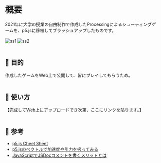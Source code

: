 # 概要
2021年に大学の授業の自由制作で作成したProcessingによるシューティングゲームを、p5.jsに移植してブラッシュアップしたものです。
<br><br>
![ss1](https://github.com/ksr03/shooting_game/assets/117695575/96d21a99-a717-4a55-83d5-9e1a6114c4cd)
![ss2](https://github.com/ksr03/shooting_game/assets/117695575/a0ffd363-fafd-42ef-9a96-f42f69f20646)
<br><br>

## 🔷 目的
作成したゲームをWeb上で公開して、皆にプレイしてもらうため。
<br><br>

## 🔷 使い方
【完成してWeb上にアップロードでき次第、ここにリンクを貼ります。】
<br><br>

## 🔷 参考
* [p5.js Cheet Sheet](https://bmoren.github.io/p5js-cheat-sheet/ja.html)
* [p5.jsのベクトルで加速度や引力を扱ってみる](https://infosmith.biz/blog/it/p5js-vectorclass)
* [JavaScriptでJSDocコメントを書くメリットとは](https://ics.media/entry/6789/)
